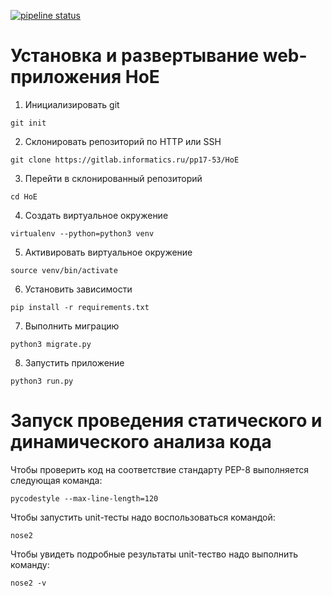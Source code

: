 [![pipeline status](https://gitlab.informatics.ru/pp17-53/HoE/badges/develop/pipeline.svg)](https://gitlab.informatics.ru/pp17-53/HoE/commits/develop)

<h1>Установка и развертывание web-приложения HoE</h1>

1. Инициализировать git
```
git init
```
2. Склонировать репозиторий по HTTP или SSH
```
git clone https://gitlab.informatics.ru/pp17-53/HoE
```
3. Перейти в склонированный репозиторий
```
cd HoE
```
4. Создать виртуальное окружение
```
virtualenv --python=python3 venv
```
5. Активировать виртуальное окружение
```
source venv/bin/activate
```
6. Установить зависимости
```
pip install -r requirements.txt
```
7. Выполнить миграцию
```
python3 migrate.py
```
8. Запустить приложение
```
python3 run.py
```

<h1>Запуск проведения статического и динамического анализа кода</h1>

Чтобы проверить код на соответствие стандарту PEP-8 выполняется следующая команда:
```
pycodestyle --max-line-length=120
```

Чтобы запустить unit-тесты надо воспользоваться командой:
```
nose2
```
Чтобы увидеть подробные результаты unit-тество надо выполнить команду:
```
nose2 -v
```
